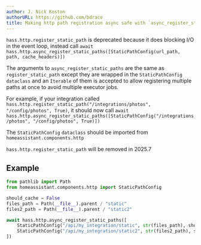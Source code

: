 ```yaml
---
author: J. Nick Koston
authorURL: https://github.com/bdraco
title: Making http path registration async safe with `async_register_static_paths`
---
```


`hass.http.register_static_path` is deprecated because it does blocking I/O in the event loop, instead call `await hass.http.async_register_static_paths([StaticPathConfig(url_path, path, cache_headers)])`

The arguments to `async_register_static_paths` are the same as `register_static_path` except they are wrapped in the `StaticPathConfig` `dataclass` and an `Iterable` of them is accepted to allow registering multiple paths at once to avoid multiple executor jobs.

For example, if your integration called `hass.http.register_static_path("/integrations/photos", "/config/photos", True)`, it should now call `await hass.http.async_register_static_paths([StaticPathConfig("/integrations/photos", "/config/photos", True)])`

The `StaticPathConfig` `dataclass` should be imported from `homeassistant.components.http`

`hass.http.register_static_path` will be removed in 2025.7

## Example

```python
from pathlib import Path
from homeassistant.components.http import StaticPathConfig

should_cache = False
files_path = Path(__file__).parent / "static"
files2_path = Path(__file__).parent / "static2"

await hass.http.async_register_static_paths([
    StaticPathConfig("/api/my_integration/static", str(files_path), should_cache),
    StaticPathConfig("/api/my_integration/static2", str(files2_path), should_cache)
])